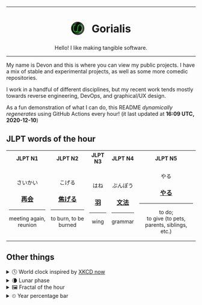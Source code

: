 ***

<h1 align="center">
<sub>
    <img src="readme/resources/avatar.png" height="36">
</sub>
&nbsp;
Gorialis
</h1>
<p align="center">
Hello! I like making tangible software.
</p>

***

My name is Devon and this is where you can view my public projects. I have a mix of stable and experimental projects, as well as some more comedic repositories.

I work in a handful of different disciplines, but my recent work tends mostly towards reverse engineering, DevOps, and graphical/UX design.

As a fun demonstration of what I can do, this README *dynamically regenerates* using GitHub Actions every hour! (it last updated at **16:09 UTC, 2020-12-10**)

<h2>JLPT words of the hour</h2>
<table>
    <tr>
        <th>JLPT N1</th>
        <th>JLPT N2</th>
        <th>JLPT N3</th>
        <th>JLPT N4</th>
        <th>JLPT N5</th>
    </tr>
    <tr>
        <td>
            <p align="center">さいかい</p>
            <h3 align="center"><b><a href="https://jisho.org/search/%E5%86%8D%E4%BC%9A">再会</a></b></h3>
            <hr>
            <p align="center">meeting again,<wbr> reunion</p>
        </td>
        <td>
            <p align="center">こげる</p>
            <h3 align="center"><b><a href="https://jisho.org/search/%E7%84%A6%E3%81%92%E3%82%8B">焦げる</a></b></h3>
            <hr>
            <p align="center">to burn,<wbr> to be burned</p>
        </td>
        <td>
            <p align="center">はね</p>
            <h3 align="center"><b><a href="https://jisho.org/search/%E7%BE%BD">羽</a></b></h3>
            <hr>
            <p align="center">wing</p>
        </td>
        <td>
            <p align="center">ぶんぽう</p>
            <h3 align="center"><b><a href="https://jisho.org/search/%E6%96%87%E6%B3%95">文法</a></b></h3>
            <hr>
            <p align="center">grammar</p>
        </td>
        <td>
            <p align="center">やる</p>
            <h3 align="center"><b><a href="https://jisho.org/search/%E3%82%84%E3%82%8B">やる</a></b></h3>
            <hr>
            <p align="center">to do;<br> to give (to pets,<wbr> parents,<wbr> siblings,<wbr> etc.)</p>
        </td>
    </tr>
</table>

<h2>Other things</h2>
<details>
<summary>🕓  World clock inspired by <a href="https://xkcd.com/now">XKCD now</a></summary>

> <img src="generated/now.png" width="512">

</details>
<details>
<summary>🌘 Lunar phase</summary>

The moon is approximately 88.48% through its phase (Waning Crescent).

</details>
<details>
<summary>&#x1f5bc; Fractal of the hour</summary>

> <img src="generated/fractal.png" width="512">

</details>
<details>
<summary>&#x23f2; Year percentage bar</summary>
<pre><code>2020 [██████████████████▁▁] 94.17%</code></pre>
</details>
